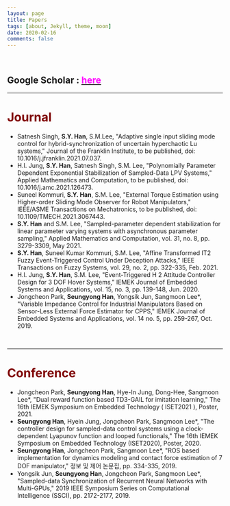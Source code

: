 ```yaml
---
layout: page
title: Papers
tags: [about, Jekyll, theme, moon]
date: 2020-02-16
comments: false
---
```

<br>

## Google Scholar : [<span style="color:Fuchsia">here</span>](https://scholar.google.com/citations?user=fXESAT8AAAAJ&hl=ko&authuser=2)

---

# <span style="color:#800000">Journal</span>


- Satnesh Singh, **S.Y. Han**, S.M.Lee, "Adaptive single input sliding mode control for hybrid-synchronization of uncertain hyperchaotic Lu systems," Journal of the Franklin Institute, to be published, doi: 10.1016/j.jfranklin.2021.07.037.
- H.I. Jung, **S.Y. Han**, Satnesh Singh, S.M. Lee, "Polynomially Parameter Dependent Exponential Stabilization of Sampled-Data LPV Systems," Applied Mathematics and Computation, to be published, doi: 10.1016/j.amc.2021.126473.
- Suneel Kommuri, **S.Y. Han**, S.M. Lee, "External Torque Estimation using Higher-order Sliding Mode Observer for Robot Manipulators," 
IEEE/ASME Transactions on Mechatronics, to be published, doi: 10.1109/TMECH.2021.3067443.
- **S.Y. Han** and S.M. Lee, "Sampled-parameter dependent stabilization for linear parameter varying systems with asynchronous parameter sampling," 
Applied Mathematics and Computation, vol. 31, no. 8, pp. 3279-3309, May 2021.
- **S.Y. Han**, Suneel Kumar Kommuri, S.M. Lee, "Affine Transformed IT2 Fuzzy Event-Triggered Control Under Deception Attacks," IEEE Transactions on Fuzzy Systems, vol. 29, no. 2, pp. 322-335, Feb. 2021.
- H.I. Jung, **S.Y. Han**, S.M. Lee, "Event-Triggered H 2 Attitude Controller Design for 3 DOF Hover Systems," IEMEK Journal of Embedded Systems and Applications, vol. 15, no. 3, pp. 139-148, Jun. 2020.
- Jongcheon Park, **Seungyong Han**, Yongsik Jun, Sangmoon Lee*, "Variable Impedance Control for Industrial Manipulators Based on Sensor-Less External Force Estimator for CPPS," IEMEK Journal of Embedded Systems and Applications, vol. 14 no. 5, pp. 259-267, Oct. 2019.


<br>

---

# <span style="color:#800000">Conference</span>
- Jongcheon Park, **Seungyong Han**, Hye-In Jung, Dong-Hee, Sangmoon Lee*, "Dual reward function based TD3-GAIL for imitation learning," The 16th IEMEK Symposium on Embedded Technology ( ISET2021 ), Poster, 2021.
- **Seungyong Han**, Hyein Jung, Jongcheon Park, Sangmoon Lee*, "The controller design for sampled-data control systems using a clock-dependent Lyapunov function and looped functionals," The 16th IEMEK Symposium on Embedded Technology (ISET2020), Poster, 2020.
- **Seungyong Han**, Jongcheon Park, Sangmoon Lee*, "ROS based implementation for dynamics modeling and contact force estimation of 7 DOF manipulator," 정보 및 제어 논문집, pp. 334-335, 2019.
- Yongsik Jun, **Seungyong Han**, Jongcheon Park, Sangmoon Lee*, "Sampled-data Synchronization of Recurrent Neural Networks with Multi-GPUs," 2019 IEEE Symposium Series on Computational Intelligence (SSCI), pp. 2172-2177, 2019. 

<br>

